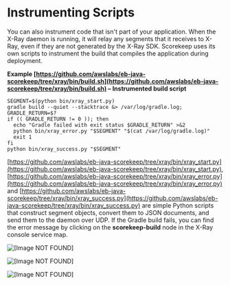 # Instrumenting Scripts<a name="scorekeep-scripts"></a>

You can also instrument code that isn't part of your application\. When the X\-Ray daemon is running, it will relay any segments that it receives to X\-Ray, even if they are not generated by the X\-Ray SDK\. Scorekeep uses its own scripts to instrument the build that compiles the application during deployment\.

**Example [https://github.com/awslabs/eb-java-scorekeep/tree/xray/bin/build.sh](https://github.com/awslabs/eb-java-scorekeep/tree/xray/bin/build.sh) – Instrumented build script**  

```
SEGMENT=$(python bin/xray_start.py)
gradle build --quiet --stacktrace &> /var/log/gradle.log; GRADLE_RETURN=$?
if (( GRADLE_RETURN != 0 )); then 
  echo "Gradle failed with exit status $GRADLE_RETURN" >&2
  python bin/xray_error.py "$SEGMENT" "$(cat /var/log/gradle.log)"
  exit 1
fi
python bin/xray_success.py "$SEGMENT"
```

[https://github.com/awslabs/eb-java-scorekeep/tree/xray/bin/xray_start.py](https://github.com/awslabs/eb-java-scorekeep/tree/xray/bin/xray_start.py), [https://github.com/awslabs/eb-java-scorekeep/tree/xray/bin/xray_error.py](https://github.com/awslabs/eb-java-scorekeep/tree/xray/bin/xray_error.py) and [https://github.com/awslabs/eb-java-scorekeep/tree/xray/bin/xray_success.py](https://github.com/awslabs/eb-java-scorekeep/tree/xray/bin/xray_success.py) are simple Python scripts that construct segment objects, convert them to JSON documents, and send them to the daemon over UDP\. If the Gradle build fails, you can find the error message by clicking on the **scorekeep\-build** node in the X\-Ray console service map\.

![\[Image NOT FOUND\]](http://docs.aws.amazon.com/xray/latest/devguide/images/scorekeep-servicemap-builderror.png)

![\[Image NOT FOUND\]](http://docs.aws.amazon.com/xray/latest/devguide/images/scorekeep-timeline-builderror.png)

![\[Image NOT FOUND\]](http://docs.aws.amazon.com/xray/latest/devguide/images/scorekeep-exception-builderror.png)